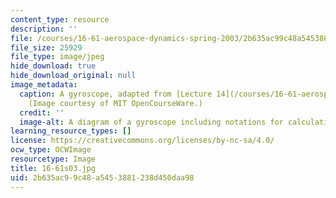 ```yaml
---
content_type: resource
description: ''
file: /courses/16-61-aerospace-dynamics-spring-2003/2b635ac99c48a5453881238d450daa98_16-61s03.jpg
file_size: 25929
file_type: image/jpeg
hide_download: true
hide_download_original: null
image_metadata:
  caption: A gyroscope, adapted from [Lecture 14](/courses/16-61-aerospace-dynamics-spring-2003/resources/lecture14).
    (Image courtesy of MIT OpenCourseWare.)
  credit: ''
  image-alt: A diagram of a gyroscope including notations for calculating measurements.
learning_resource_types: []
license: https://creativecommons.org/licenses/by-nc-sa/4.0/
ocw_type: OCWImage
resourcetype: Image
title: 16-61s03.jpg
uid: 2b635ac9-9c48-a545-3881-238d450daa98
---
```

